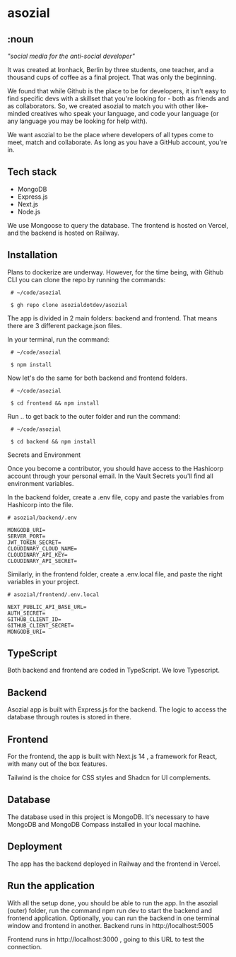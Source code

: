 # asozial
## :noun

*"social media for the anti-social developer"*

It was created at Ironhack, Berlin by three students, one teacher, and a thousand cups of coffee as a final project. That was only the beginning.

We found that while Github is the place to be for developers, it isn't easy to find specific devs with a skillset that you're looking for - both as friends and as collaborators. So, we created asozial to match you with other like-minded creatives who speak your language, and code your language (or any language you may be looking for help with).

We want asozial to be the place where developers of all types come to meet, match and collaborate. As long as you have a GitHub account, you're in.

## Tech stack

- MongoDB
- Express.js
- Next.js
- Node.js

We use Mongoose to query the database. The frontend is hosted on Vercel, and the backend is hosted on Railway.

## Installation

Plans to dockerize are underway. However, for the time being, with Github CLI you can clone the repo by running the commands:

```
 # ~/code/asozial

 $ gh repo clone asozialdotdev/asozial
```

The app is divided in 2 main folders: backend and frontend. That means there are 3 different package.json files.

In your terminal, run the command:

```
 # ~/code/asozial

 $ npm install
```

Now let's do the same for both backend and frontend folders.

```
 # ~/code/asozial

 $ cd frontend && npm install
```


Run .. to get back to the outer folder and run the command:

```
 # ~/code/asozial

 $ cd backend && npm install
```
Secrets and Environment

Once you become a contributor, you should have access to the Hashicorp account through your personal email. In the Vault Secrets you'll find all environment variables.

In the backend folder, create a .env file, copy and paste the variables from Hashicorp into the file.

```
# asozial/backend/.env

MONGODB_URI=
SERVER_PORT=
JWT_TOKEN_SECRET=
CLOUDINARY_CLOUD_NAME=
CLOUDINARY_API_KEY=
CLOUDINARY_API_SECRET=
```

Similarly, in the frontend folder, create a .env.local file, and paste the right variables in your project.

```
# asozial/frontend/.env.local

NEXT_PUBLIC_API_BASE_URL=
AUTH_SECRET=
GITHUB_CLIENT_ID=
GITHUB_CLIENT_SECRET=
MONGODB_URI=
```

## TypeScript

Both backend and frontend are coded in TypeScript. We love Typescript.

## Backend

Asozial app is built with Express.js for the backend. The logic to access the database through routes is stored in there.

## Frontend

For the frontend, the app is built with Next.js 14 , a framework for React, with many out of the box features.

Tailwind is the choice for CSS styles and Shadcn for UI complements.

## Database

The database used in this project is MongoDB. It's necessary to have MongoDB and MongoDB Compass installed in your local machine.

## Deployment

The app has the backend deployed in Railway and the frontend in Vercel.

## Run the application

With all the setup done, you should be able to run the app. In the asozial (outer) folder, run the command npm run dev to start the backend and frontend application. Optionally, you can run the backend in one terminal window and frontend in another. Backend runs in http://localhost:5005

Frontend runs in http://localhost:3000 , going to this URL to test the connection.
